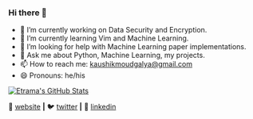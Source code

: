 ### Hi there 👋

<!--
**Etrama/Etrama** is a ✨ _special_ ✨ repository because its `README.md` (this file) appears on your GitHub profile.

Here are some ideas to get you started:
-->
- 🔭 I’m currently working on Data Security and Encryption.
- 🌱 I’m currently learning Vim and Machine Learning.
- 🤔 I’m looking for help with Machine Learning paper implementations.
- 💬 Ask me about Python, Machine Learning, my projects.
- 📫 How to reach me: kaushikmoudgalya@gmail.com
- 😄 Pronouns: he/his

<a href="https://github.com/Etrama/Etrama">
  <img align="center" src="https://github-readme-stats.vercel.app/api?username=Etrama&show_icons=true&line_height=27&count_private=true&theme=react" alt="Etrama's GitHub Stats" />
</a>

<br>

🏡 [website][website] **|** 
🐦 [twitter][twitter] **|** 
👔 [linkedin][linkedin]

[website]: https://etrama.github.io/
[twitter]: https://twitter.com/Banana_Leopard
[linkedin]: https://www.linkedin.com/in/kaushik-gowrishankar-moudgalya/

